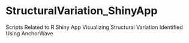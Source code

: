 # StructuralVariation_ShinyApp
Scripts Related to R Shiny App Visualizing Structural Variation Identified Using AnchorWave
